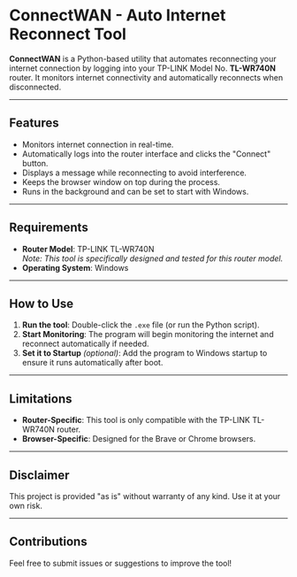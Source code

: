 # ConnectWAN - Auto Internet Reconnect Tool

**ConnectWAN** is a Python-based utility that automates reconnecting your internet connection by logging into your TP-LINK Model No. **TL-WR740N** router. It monitors internet connectivity and automatically reconnects when disconnected.

---

## Features
- Monitors internet connection in real-time.
- Automatically logs into the router interface and clicks the "Connect" button.
- Displays a message while reconnecting to avoid interference.
- Keeps the browser window on top during the process.
- Runs in the background and can be set to start with Windows.

---

## Requirements
- **Router Model**: TP-LINK TL-WR740N  
  *Note: This tool is specifically designed and tested for this router model.*
- **Operating System**: Windows

---

## How to Use
1. **Run the tool**: Double-click the `.exe` file (or run the Python script).
2. **Start Monitoring**: The program will begin monitoring the internet and reconnect automatically if needed.
3. **Set it to Startup** *(optional)*: Add the program to Windows startup to ensure it runs automatically after boot.

---

## Limitations
- **Router-Specific**: This tool is only compatible with the TP-LINK TL-WR740N router.
- **Browser-Specific**: Designed for the Brave or Chrome browsers.

---

## Disclaimer
This project is provided "as is" without warranty of any kind. Use it at your own risk. 

---

## Contributions
Feel free to submit issues or suggestions to improve the tool!
